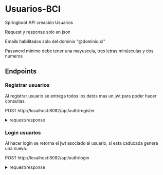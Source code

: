 # Usuarios-BCI
Springboot API creación Usuarios

Request y response solo en json

Emails habilitados solo del dominio "@dominio.cl"

Password minimo debe tener una mayuscula, tres letras minúsculas y dos numeros

## Endpoints


### Registrar usuarios
Al registrar usuario se entrega todos los datos mas un jwt para poder hacer consultas.

POST http://localhost:8082/api/auth/register
<details>
  <summary>request/response</summary>

#### Request
```json
{
  "name": "Juan Rodriguez",
  "email": "juan@dominio.cl",
  "password": "hunterA22",
  "phones": [
    {
      "number": "1234567",
      "citycode": "1",
      "countrycode": "57"
    }
  ]
}
```
#### Response
```json
{
  "message": {
    "id": "9264e940-5823-4fa2-aaf7-87c14ca4a75a",
    "name": "Juan Rodriguez",
    "email": "juan@dominio.cl",
    "password": "hunterA22",
    "created": "2024-05-02",
    "modified": "2024-05-02",
    "last_login": "2024-05-02",
    "token": "eyJ0eXAiOiJKV1QiLCJhbGciOiJIUzI1NiJ9.eyJzdWIiOiJqdWFuQGRvbWluaW8uY2wiLCJleHAiOjE3MTQ2OTEyNjYsImlhdCI6MTcxNDY4NzY2Nn0.7DA3EHyrzwGT-Z4xXx2Pto9p4fi7iZL7pDTl7wJ5o10",
    "isactive": "1",
    "phones": [
      {
        "id": 1,
        "number": "1234567",
        "citycode": "1",
        "countrycode": "57"
      }
    ]
  },
  "status": "200"
}
```
</details>

### Login usuarios
Al hacer login se retorna el jwt asociado al usuario, si esta caducada genera una nueva.

POST http://localhost:8082/api/auth/login
<details>
  <summary>request/response</summary>

#### Request
```json
{
  "email":"juan@dominio.cl",
  "password":"hunterA22"
}
```
#### Response
```json
{
  "message": "eyJ0eXAiOiJKV1QiLCJhbGciOiJIUzI1NiJ9.eyJzdWIiOiJqdWFuQGRvbWluaW8uY2wiLCJleHAiOjE3MTQ2OTEyNjYsImlhdCI6MTcxNDY4NzY2Nn0.7DA3EHyrzwGT-Z4xXx2Pto9p4fi7iZL7pDTl7wJ5o10",
  "status": "200"
}
```
</details>
